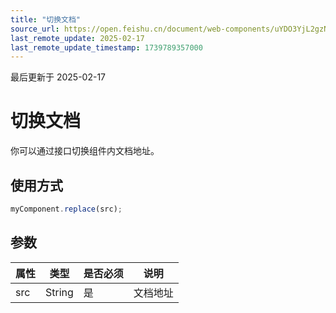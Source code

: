 ```yaml
---
title: "切换文档"
source_url: https://open.feishu.cn/document/web-components/uYDO3YjL2gzN24iN3cjN/old-docs-component/old-replace-url
last_remote_update: 2025-02-17
last_remote_update_timestamp: 1739789357000
---
```

最后更新于 2025-02-17

# 切换文档

你可以通过接口切换组件内文档地址。

## 使用方式
```js
myComponent.replace(src);
```

## 参数
|属性|	类型|	是否必须	|说明|
| ---|----- | -------|------ | 
|src|	String	|是|	文档地址
